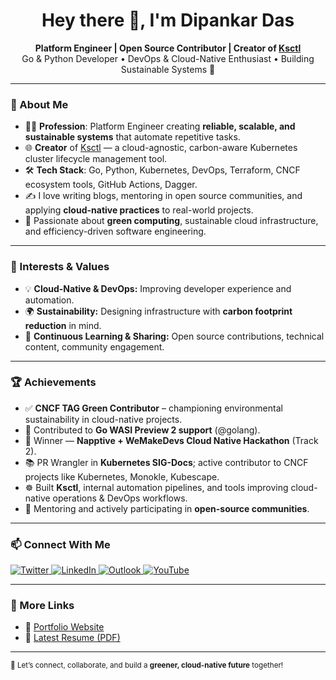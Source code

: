 <h1 align="center">Hey there 👋, I'm Dipankar Das</h1>

<p align="center">
  <b>Platform Engineer | Open Source Contributor | Creator of <a href="https://github.com/ksctl">Ksctl</a></b><br>
  Go & Python Developer • DevOps & Cloud-Native Enthusiast • Building Sustainable Systems 🌱
</p>

---

### 🚀 About Me

- 🧑‍💻 **Profession**: Platform Engineer creating **reliable, scalable, and sustainable systems** that automate repetitive tasks.  
- 🌐 **Creator** of [Ksctl](https://github.com/ksctl) — a cloud-agnostic, carbon-aware Kubernetes cluster lifecycle management tool.  
- 🛠️ **Tech Stack**: Go, Python, Kubernetes, DevOps, Terraform, CNCF ecosystem tools, GitHub Actions, Dagger.  
- ✍️ I love writing blogs, mentoring in open source communities, and applying **cloud-native practices** to real-world projects.  
- 🌱 Passionate about **green computing**, sustainable cloud infrastructure, and efficiency-driven software engineering.  

---

### 🌱 Interests & Values

- 💡 **Cloud-Native & DevOps:** Improving developer experience and automation.  
- 🌍 **Sustainability:** Designing infrastructure with **carbon footprint reduction** in mind.  
- 🧠 **Continuous Learning & Sharing:** Open source contributions, technical content, community engagement.  

---

### 🏆 Achievements

- ✅ **CNCF TAG Green Contributor** – championing environmental sustainability in cloud-native projects.  
- 🧪 Contributed to **Go WASI Preview 2 support** (@golang).  
- 🥇 Winner — **Napptive + WeMakeDevs Cloud Native Hackathon** (Track 2).  
- 📚 PR Wrangler in **Kubernetes SIG-Docs**; active contributor to CNCF projects like Kubernetes, Monokle, Kubescape.  
- ☸️ Built **Ksctl**, internal automation pipelines, and tools improving cloud-native operations & DevOps workflows.  
- 👥 Mentoring and actively participating in **open-source communities**.  

---

### 📫 Connect With Me

<p align="left">
  <a href="https://twitter.com/DipankarDas011">
    <img src="https://img.shields.io/badge/Twitter-%231DA1F2.svg?style=for-the-badge&logo=Twitter&logoColor=white" alt="Twitter" />
  </a>
  <a href="https://www.linkedin.com/in/dipankar-das-1324b6206/">
    <img src="https://img.shields.io/badge/LinkedIn-%230077B5.svg?style=for-the-badge&logo=linkedin&logoColor=white" alt="LinkedIn" />
  </a>
  <a href="mailto:outlook@dipankar-das.com">
    <img src="https://img.shields.io/badge/Outlook-0078D4?style=for-the-badge&logo=microsoft-outlook&logoColor=white" alt="Outlook" />
  </a>
  <a href="https://www.youtube.com/channel/UCoLkuTgWPsQSeh0BhDFgXVw">
    <img src="https://img.shields.io/badge/YouTube-FF0000?style=for-the-badge&logo=youtube&logoColor=white" alt="YouTube" />
  </a>
</p>

---

### 🧭 More Links

- 🧳 [Portfolio Website](https://dipankar-das.com)  
- 📄 [Latest Resume (PDF)](https://raw.githubusercontent.com/dipankardas011/dipankardas011/main/Resume.pdf)  

---

<sub>💬 Let’s connect, collaborate, and build a **greener, cloud-native future** together!</sub>
